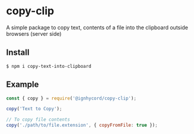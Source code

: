# copy-clip

A simple package to copy text, contents of a file into the clipboard outside browsers (server side)

## Install

```
$ npm i copy-text-into-clipboard
```

## Example

```js
const { copy } = require('@ignhycord/copy-clip');

copy('Text to Copy');

// To copy file contents
copy('./path/to/file.extension', { copyFromFile: true });
```
